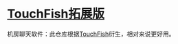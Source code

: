 # [TouchFish拓展版](https://gitee.com/xx2870/touchfish_more)
机房聊天软件：此仓库根据[TouchFish](https://gitee.com/xx2870/TouchFish)衍生，相对来说更好用。
